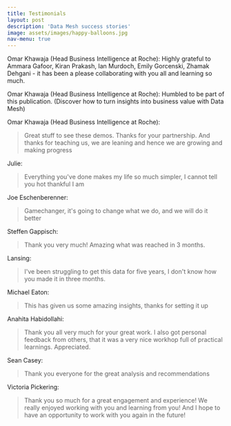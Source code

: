```yaml
---
title: Testimonials
layout: post
description: 'Data Mesh success stories'
image: assets/images/happy-balloons.jpg
nav-menu: true
---
```


Omar Khawaja (Head Business Intelligence at Roche): Highly grateful to Ammara 
Gafoor, Kiran Prakash, Ian Murdoch, Emily Gorcenski, Zhamak Dehgani - it has 
been a please collaborating with you all and learning so much.

Omar Khawaja (Head Business Intelligence at Roche): Humbled to be part of this 
publication. (Discover how to turn insights into business value with Data Mesh)

Omar Khawaja (Head Business Intelligence at Roche): 
> Great stuff to see these demos. Thanks for your partnership.
> And thanks for teaching us, we are leaning and hence we are growing and making progress

Julie:
> Everything you've done makes my life so much simpler, I cannot tell you hot thankful I am

Joe Eschenberenner:
> Gamechanger, it's going to change what we do, and we will do it better

Steffen Gappisch:
> Thank you very much! Amazing what was reached in 3 months.

Lansing:
> I've been struggling to get this data for five years, I don't know how you
> made it in three months.

Michael Eaton:
> This has given us some amazing insights, thanks for setting it up

Anahita Habidollahi:
> Thank you all very much for your great work. I also got personal feedback from
> others, that it was a very nice workhop full of practical learnings. Appreciated.

Sean Casey:
> Thank you everyone for the great analysis and recommendations

Victoria Pickering:
> Thank you so much for a great engagement and experience! We really enjoyed 
> working with you and learning from you! And I hope to have an opportunity to 
> work with you again in the future! 
